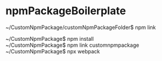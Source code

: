 # npmPackageBoilerplate


~/CustomNpmPackage/customNpmPackageFolder$ npm link


~/CustomNpmPackage$ npm install  
~/CustomNpmPackage$ npm link customnpmpackage  
~/CustomNpmPackage$ npx webpack  

